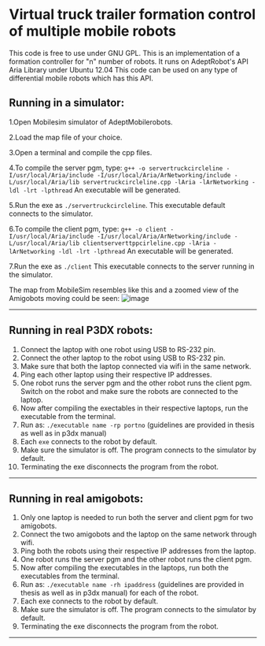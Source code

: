 # Virtual truck trailer formation control of multiple mobile robots

This code is free to use under GNU GPL.
This is an implementation of a formation controller for "n" number of robots. It runs on AdeptRobot's API Aria Library under Ubuntu 12.04
This code can be used on any type of differential mobile robots which has this API.

Running in a simulator:
------------------------

1.Open Mobilesim simulator of AdeptMobilerobots.

2.Load the map file of your choice.

3.Open a terminal and compile the cpp files.

4.To compile the server pgm, type: 
`g++ -o servertruckcircleline -I/usr/local/Aria/include -I/usr/local/Aria/ArNetworking/include -L/usr/local/Aria/lib servertruckcircleline.cpp -lAria -lArNetworking -ldl -lrt -lpthread`
An executable will be generated.

5.Run the exe as `./servertruckcircleline`. This executable default connects to the simulator.

6.To compile the client pgm, type:
`g++ -o client -I/usr/local/Aria/include -I/usr/local/Aria/ArNetworking/include -L/usr/local/Aria/lib clientserverttppcirleline.cpp -lAria -lArNetworking -ldl -lrt -lpthread`
An executable will be generated.

7.Run the exe as `./client` 
This executable connects to the server running in the simulator.

The map from MobileSim resembles like this and a zoomed view of the Amigobots moving could be seen:
![image](https://user-images.githubusercontent.com/2436747/47859289-4be42d00-ddee-11e8-9e06-3f4e957e3470.png)


********************************************************************************
Running in real P3DX robots:
----------------------------
1. Connect the laptop with one robot using USB to RS-232 pin.
2. Connect the other laptop to the robot using USB to RS-232 pin.
3. Make sure that both the laptop connected via wifi in the same network.
4. Ping each other laptop using their respective IP addresses.
5. One robot runs the server pgm and the other robot runs the client pgm. Switch on the robot and make sure the robots are connected to the laptop.
6. Now after compiling the exectables in their respective laptops, run the executable from the terminal.
7. Run as: `./executable name -rp portno` (guidelines are provided in thesis as well as in p3dx manual)
8. Each `exe` connects to the robot by default.
9. Make sure the simulator is off. The program connects to the simulator by default. 
10. Terminating the exe disconnects the program from the robot.

*********************************************************************************
Running in real amigobots:
--------------------------
1. Only one laptop is needed to run both the server and client pgm for two amigobots. 
2. Connect the two amigobots and the laptop on the same network through wifi.
3. Ping both the robots using their respective IP addresses from the laptop.
4. One robot runs the server pgm and the other robot runs the client pgm. 
5. Now after compiling the executables in the laptops, run both the executables from the terminal.
6. Run as: `./executable name -rh ipaddress` (guidelines are provided in thesis as well as in p3dx manual) for each of the robot.
7. Each exe connects to the robot by default.
8. Make sure the simulator is off. The program connects to the simulator by default. 
9. Terminating the exe disconnects the program from the robot.

****************************************************************************************

